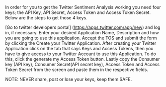 In order for you to get the Twitter Sentiment Analysis working you need four keys; the API Key, API Secret, Access Token and Access Token Secret. Below are the steps to get those 4 keys.

[Go to twitter developers portal] (https://apps.twitter.com/app/new) and log in, if necessary.
Enter your desired Application Name, Description and how you are going to use this application.
Accept the TOS and submit the form by clicking the Create your Twitter Application.
After creating your Twitter Application click on the tab that says Keys and Access Tokens, then you have to give access to your Twitter Account to use this Application. To do this, click the generate my Access Token button.
Lastly copy the Consumer key (API key), Consumer Secret(API secret key), Access Token and Access Token Secret from the screen and paste them in the respective fields.

NOTE: NEVER share, post or lose your keys, keep them SAFE.
